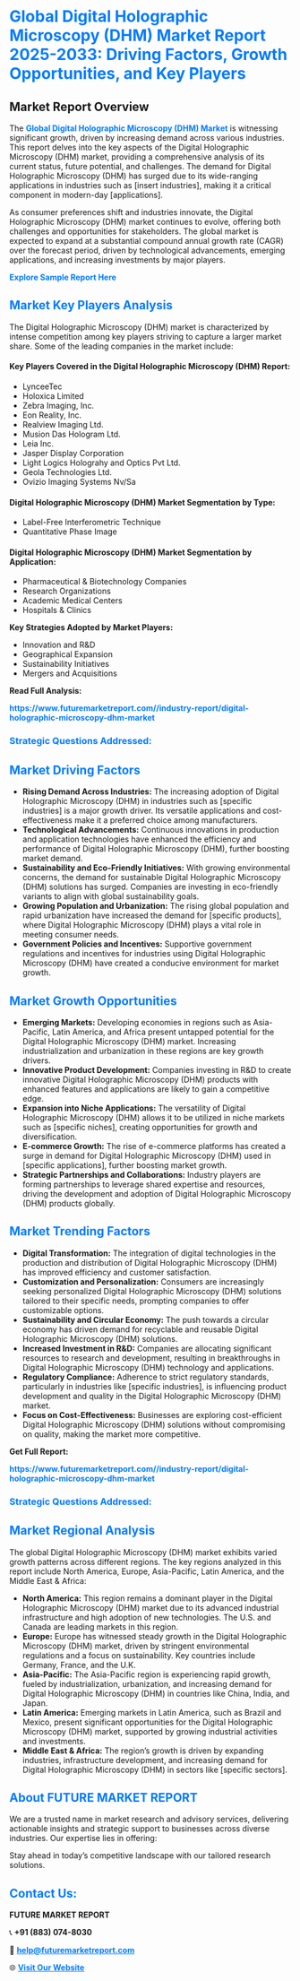 <h1 style="color: #007BFF;">Global Digital Holographic Microscopy (DHM) Market Report 2025-2033: Driving Factors, Growth Opportunities, and Key Players</h1>

<section id="overview">
<h2>Market Report Overview</h2>
<p>The <a href="https://www.futuremarketreport.com//industry-report/digital-holographic-microscopy-dhm-market" style="color: #007BFF; text-decoration: none;"><strong>Global Digital Holographic Microscopy (DHM) Market</strong></a> is witnessing significant growth, driven by increasing demand across various industries. This report delves into the key aspects of the Digital Holographic Microscopy (DHM) market, providing a comprehensive analysis of its current status, future potential, and challenges. The demand for Digital Holographic Microscopy (DHM) has surged due to its wide-ranging applications in industries such as [insert industries], making it a critical component in modern-day [applications].</p>
<p>As consumer preferences shift and industries innovate, the Digital Holographic Microscopy (DHM) market continues to evolve, offering both challenges and opportunities for stakeholders. The global market is expected to expand at a substantial compound annual growth rate (CAGR) over the forecast period, driven by technological advancements, emerging applications, and increasing investments by major players.</p>
</section>

<section id="overview">
<p><a href="https://www.futuremarketreport.com//request-sample/reportId=58484" style="color: #007BFF; text-decoration: none;"><strong>Explore Sample Report Here</strong></a></p>
</section>

<section id="key-players">
<h2 style="color: #007BFF;">Market Key Players Analysis</h2>
<p>The Digital Holographic Microscopy (DHM) market is characterized by intense competition among key players striving to capture a larger market share. Some of the leading companies in the market include:</p>
<h4>Key Players Covered in the Digital Holographic Microscopy (DHM) Report:</h4>
<ul><li>LynceeTec</li><li>Holoxica Limited</li><li>Zebra Imaging, Inc.</li><li>Eon Reality, Inc.</li><li>Realview Imaging Ltd.</li><li>Musion Das Hologram Ltd.</li><li>Leia Inc.</li><li>Jasper Display Corporation</li><li>Light Logics Holograhy and Optics Pvt Ltd.</li><li>Geola Technologies Ltd.</li><li>Ovizio Imaging Systems Nv/Sa</li></ul>
<h4>Digital Holographic Microscopy (DHM) Market Segmentation by Type:</h4>
<ul><li>Label-Free Interferometric Technique</li><li>Quantitative Phase Image</li></ul>

<h4>Digital Holographic Microscopy (DHM) Market Segmentation by Application:</h4>
<ul><li>Pharmaceutical &amp; Biotechnology Companies</li><li>Research Organizations</li><li>Academic Medical Centers</li><li>Hospitals &amp; Clinics</li></ul>
<p><strong>Key Strategies Adopted by Market Players:</strong></p>
<ul>
<li>Innovation and R&D</li>
<li>Geographical Expansion</li>
<li>Sustainability Initiatives</li>
<li>Mergers and Acquisitions</li>
</ul>
</section>

<section>
<p><strong>Read Full Analysis: </strong></p><a href="https://www.futuremarketreport.com//industry-report/digital-holographic-microscopy-dhm-market" style="color: #007BFF; text-decoration: none;"><strong>https://www.futuremarketreport.com//industry-report/digital-holographic-microscopy-dhm-market</strong></a>
<h3 style="color: #007BFF;">Strategic Questions Addressed:</h3>
</section>

<section id="driving-factors">
<h2 style="color: #007BFF;">Market Driving Factors</h2>
<ul>
<li><strong>Rising Demand Across Industries:</strong> The increasing adoption of Digital Holographic Microscopy (DHM) in industries such as [specific industries] is a major growth driver. Its versatile applications and cost-effectiveness make it a preferred choice among manufacturers.</li>
<li><strong>Technological Advancements:</strong> Continuous innovations in production and application technologies have enhanced the efficiency and performance of Digital Holographic Microscopy (DHM), further boosting market demand.</li>
<li><strong>Sustainability and Eco-Friendly Initiatives:</strong> With growing environmental concerns, the demand for sustainable Digital Holographic Microscopy (DHM) solutions has surged. Companies are investing in eco-friendly variants to align with global sustainability goals.</li>
<li><strong>Growing Population and Urbanization:</strong> The rising global population and rapid urbanization have increased the demand for [specific products], where Digital Holographic Microscopy (DHM) plays a vital role in meeting consumer needs.</li>
<li><strong>Government Policies and Incentives:</strong> Supportive government regulations and incentives for industries using Digital Holographic Microscopy (DHM) have created a conducive environment for market growth.</li>
</ul>
</section>

<section id="growth-opportunities">
<h2 style="color: #007BFF;">Market Growth Opportunities</h2>
<ul>
<li><strong>Emerging Markets:</strong> Developing economies in regions such as Asia-Pacific, Latin America, and Africa present untapped potential for the Digital Holographic Microscopy (DHM) market. Increasing industrialization and urbanization in these regions are key growth drivers.</li>
<li><strong>Innovative Product Development:</strong> Companies investing in R&D to create innovative Digital Holographic Microscopy (DHM) products with enhanced features and applications are likely to gain a competitive edge.</li>
<li><strong>Expansion into Niche Applications:</strong> The versatility of Digital Holographic Microscopy (DHM) allows it to be utilized in niche markets such as [specific niches], creating opportunities for growth and diversification.</li>
<li><strong>E-commerce Growth:</strong> The rise of e-commerce platforms has created a surge in demand for Digital Holographic Microscopy (DHM) used in [specific applications], further boosting market growth.</li>
<li><strong>Strategic Partnerships and Collaborations:</strong> Industry players are forming partnerships to leverage shared expertise and resources, driving the development and adoption of Digital Holographic Microscopy (DHM) products globally.</li>
</ul>
</section>

<section id="trending-factors">
<h2 style="color: #007BFF;">Market Trending Factors</h2>
<ul>
<li><strong>Digital Transformation:</strong> The integration of digital technologies in the production and distribution of Digital Holographic Microscopy (DHM) has improved efficiency and customer satisfaction.</li>
<li><strong>Customization and Personalization:</strong> Consumers are increasingly seeking personalized Digital Holographic Microscopy (DHM) solutions tailored to their specific needs, prompting companies to offer customizable options.</li>
<li><strong>Sustainability and Circular Economy:</strong> The push towards a circular economy has driven demand for recyclable and reusable Digital Holographic Microscopy (DHM) solutions.</li>
<li><strong>Increased Investment in R&D:</strong> Companies are allocating significant resources to research and development, resulting in breakthroughs in Digital Holographic Microscopy (DHM) technology and applications.</li>
<li><strong>Regulatory Compliance:</strong> Adherence to strict regulatory standards, particularly in industries like [specific industries], is influencing product development and quality in the Digital Holographic Microscopy (DHM) market.</li>
<li><strong>Focus on Cost-Effectiveness:</strong> Businesses are exploring cost-efficient Digital Holographic Microscopy (DHM) solutions without compromising on quality, making the market more competitive.</li>
</ul>
</section>

<section>
<p><strong>Get Full Report: </strong></p><a href="https://www.futuremarketreport.com//industry-report/digital-holographic-microscopy-dhm-market" style="color: #007BFF; text-decoration: none;"><strong>https://www.futuremarketreport.com//industry-report/digital-holographic-microscopy-dhm-market</strong></a>
<h3 style="color: #007BFF;">Strategic Questions Addressed:</h3>
</section>


<section id="regional-analysis">
<h2 style="color: #007BFF;">Market Regional Analysis</h2>
<p>The global Digital Holographic Microscopy (DHM) market exhibits varied growth patterns across different regions. The key regions analyzed in this report include North America, Europe, Asia-Pacific, Latin America, and the Middle East & Africa:</p>
<ul>
<li><strong>North America:</strong> This region remains a dominant player in the Digital Holographic Microscopy (DHM) market due to its advanced industrial infrastructure and high adoption of new technologies. The U.S. and Canada are leading markets in this region.</li>
<li><strong>Europe:</strong> Europe has witnessed steady growth in the Digital Holographic Microscopy (DHM) market, driven by stringent environmental regulations and a focus on sustainability. Key countries include Germany, France, and the U.K.</li>
<li><strong>Asia-Pacific:</strong> The Asia-Pacific region is experiencing rapid growth, fueled by industrialization, urbanization, and increasing demand for Digital Holographic Microscopy (DHM) in countries like China, India, and Japan.</li>
<li><strong>Latin America:</strong> Emerging markets in Latin America, such as Brazil and Mexico, present significant opportunities for the Digital Holographic Microscopy (DHM) market, supported by growing industrial activities and investments.</li>
<li><strong>Middle East & Africa:</strong> The region’s growth is driven by expanding industries, infrastructure development, and increasing demand for Digital Holographic Microscopy (DHM) in sectors like [specific sectors].</li>
</ul>
</section>

<footer>
<h2 style="color: #007BFF;">About FUTURE MARKET REPORT</h2>
<p>We are a trusted name in market research and advisory services, delivering actionable insights and strategic support to businesses across diverse industries. Our expertise lies in offering:</p>

<p>Stay ahead in today’s competitive landscape with our tailored research solutions.</p>

<h2 style="color: #007BFF;">Contact Us:</h2>
<p><strong>FUTURE MARKET REPORT</strong></p>
<p>📞 <strong>+91 (883) 074-8030</strong></p>
<p>📧 <strong><a href="mailto:help@futuremarketreport.com" style="color: #007BFF;">help@futuremarketreport.com</a></strong></p>
<p>🌐 <strong><a href="https://www.futuremarketreport.com/" style="color: #007BFF;">Visit Our Website</a></strong></p>
</footer>